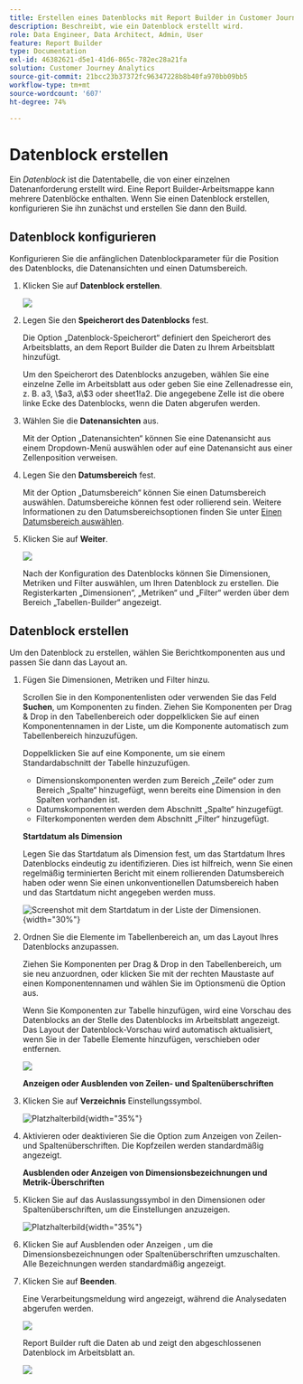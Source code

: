 ```yaml
---
title: Erstellen eines Datenblocks mit Report Builder in Customer Journey Analytics
description: Beschreibt, wie ein Datenblock erstellt wird.
role: Data Engineer, Data Architect, Admin, User
feature: Report Builder
type: Documentation
exl-id: 46382621-d5e1-41d6-865c-782ec28a21fa
solution: Customer Journey Analytics
source-git-commit: 21bcc23b37372fc96347228b8b40fa970bb09bb5
workflow-type: tm+mt
source-wordcount: '607'
ht-degree: 74%

---
```


# Datenblock erstellen

Ein *Datenblock* ist die Datentabelle, die von einer einzelnen Datenanforderung erstellt wird. Eine Report Builder-Arbeitsmappe kann mehrere Datenblöcke enthalten. Wenn Sie einen Datenblock erstellen, konfigurieren Sie ihn zunächst und erstellen Sie dann den Build.

## Datenblock konfigurieren

Konfigurieren Sie die anfänglichen Datenblockparameter für die Position des Datenblocks, die Datenansichten und einen Datumsbereich.

1. Klicken Sie auf **Datenblock erstellen**.

   ![](./assets/create_db.png)

1. Legen Sie den **Speicherort des Datenblocks** fest.

   Die Option „Datenblock-Speicherort“ definiert den Speicherort des Arbeitsblatts, an dem Report Builder die Daten zu Ihrem Arbeitsblatt hinzufügt.

   Um den Speicherort des Datenblocks anzugeben, wählen Sie eine einzelne Zelle im Arbeitsblatt aus oder geben Sie eine Zellenadresse ein, z. B. a3, \\\$a3, a\\\$3 oder sheet1!a2. Die angegebene Zelle ist die obere linke Ecke des Datenblocks, wenn die Daten abgerufen werden.

1. Wählen Sie die **Datenansichten** aus.

   Mit der Option „Datenansichten“ können Sie eine Datenansicht aus einem Dropdown-Menü auswählen oder auf eine Datenansicht aus einer Zellenposition verweisen.

1. Legen Sie den **Datumsbereich** fest.

   Mit der Option „Datumsbereich“ können Sie einen Datumsbereich auswählen. Datumsbereiche können fest oder rollierend sein. Weitere Informationen zu den Datumsbereichsoptionen finden Sie unter [Einen Datumsbereich auswählen](select-date-range.md).

1. Klicken Sie auf **Weiter**.

   ![](./assets/choose_date_data_view3.png)

   Nach der Konfiguration des Datenblocks können Sie Dimensionen, Metriken und Filter auswählen, um Ihren Datenblock zu erstellen. Die Registerkarten „Dimensionen“, „Metriken“ und „Filter“ werden über dem Bereich „Tabellen-Builder“ angezeigt.
<!--
    ![](./assets/image9.png)
  -->


## Datenblock erstellen

Um den Datenblock zu erstellen, wählen Sie Berichtkomponenten aus und passen Sie dann das Layout an.

1. Fügen Sie Dimensionen, Metriken und Filter hinzu.

   Scrollen Sie in den Komponentenlisten oder verwenden Sie das Feld **Suchen**, um Komponenten zu finden. Ziehen Sie Komponenten per Drag &amp; Drop in den Tabellenbereich oder doppelklicken Sie auf einen Komponentennamen in der Liste, um die Komponente automatisch zum Tabellenbereich hinzuzufügen.

   Doppelklicken Sie auf eine Komponente, um sie einem Standardabschnitt der Tabelle hinzuzufügen.

   - Dimensionskomponenten werden zum Bereich „Zeile“ oder zum Bereich „Spalte“ hinzugefügt, wenn bereits eine Dimension in den Spalten vorhanden ist.
   - Datumskomponenten werden dem Abschnitt „Spalte“ hinzugefügt.
   - Filterkomponenten werden dem Abschnitt „Filter“ hinzugefügt.

   **Startdatum als Dimension**

   Legen Sie das Startdatum als Dimension fest, um das Startdatum Ihres Datenblocks eindeutig zu identifizieren. Dies ist hilfreich, wenn Sie einen regelmäßig terminierten Bericht mit einem rollierenden Datumsbereich haben oder wenn Sie einen unkonventionellen Datumsbereich haben und das Startdatum nicht angegeben werden muss.

   ![Screenshot mit dem Startdatum in der Liste der Dimensionen.](./assets/start-date-dimension.png){width="30%"}

1. Ordnen Sie die Elemente im Tabellenbereich an, um das Layout Ihres Datenblocks anzupassen.

   Ziehen Sie Komponenten per Drag &amp; Drop in den Tabellenbereich, um sie neu anzuordnen, oder klicken Sie mit der rechten Maustaste auf einen Komponentennamen und wählen Sie im Optionsmenü die Option aus.

   Wenn Sie Komponenten zur Tabelle hinzufügen, wird eine Vorschau des Datenblocks an der Stelle des Datenblocks im Arbeitsblatt angezeigt. Das Layout der Datenblock-Vorschau wird automatisch aktualisiert, wenn Sie in der Tabelle Elemente hinzufügen, verschieben oder entfernen.

   ![](./assets/image10.png)

   **Anzeigen oder Ausblenden von Zeilen- und Spaltenüberschriften**

1. Klicken Sie auf **Verzeichnis** Einstellungssymbol.

   ![Platzhalterbild](./assets/table-settings.png){width="35%"}

1. Aktivieren oder deaktivieren Sie die Option zum Anzeigen von Zeilen- und Spaltenüberschriften. Die Kopfzeilen werden standardmäßig angezeigt.

   **Ausblenden oder Anzeigen von Dimensionsbezeichnungen und Metrik-Überschriften**

1. Klicken Sie auf das Auslassungssymbol in den Dimensionen oder Spaltenüberschriften, um die Einstellungen anzuzeigen.

   ![Platzhalterbild](./assets/row-heading.png){width="35%"}

1. Klicken Sie auf Ausblenden oder Anzeigen , um die Dimensionsbezeichnungen oder Spaltenüberschriften umzuschalten. Alle Bezeichnungen werden standardmäßig angezeigt.

1. Klicken Sie auf **Beenden**.

   Eine Verarbeitungsmeldung wird angezeigt, während die Analysedaten abgerufen werden.

   ![](./assets/image11.png)

   Report Builder ruft die Daten ab und zeigt den abgeschlossenen Datenblock im Arbeitsblatt an.

   ![](./assets/image12.png)

